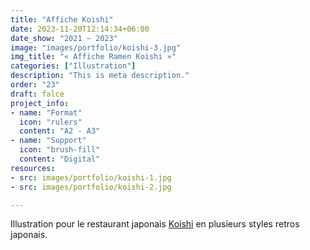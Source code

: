 ```yaml
---
title: "Affiche Koishi"
date: 2023-11-20T12:14:34+06:00
date_show: "2021 ~ 2023"
image: "images/portfolio/koishi-3.jpg"
img_title: "« Affiche Ramen Koishi »"
categories: ["Illustration"]
description: "This is meta description."
order: "23"
draft: falce
project_info:
- name: "Format"
  icon: "rulers"
  content: "A2 - A3"
- name: "Support"
  icon: "brush-fill"
  content: "Digital"
resources:
- src: images/portfolio/koishi-1.jpg
- src: images/portfolio/koishi-2.jpg

---
```

Illustration pour le restaurant japonais [Koishi](https://www.facebook.com/people/Ko-ishi/100054103395859/) en plusieurs styles retros japonais.